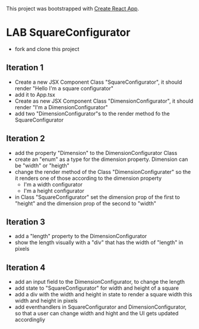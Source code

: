This project was bootstrapped with [Create React App](https://github.com/facebook/create-react-app).

# LAB SquareConfigurator

- fork and clone this project

## Iteration 1

- Create a new JSX Component Class "SquareConfigurator", it should render "Hello I'm a square configurator"
- add it to App.tsx
- Create as new JSX Component Class "DimensionConfigurator", it should render "I'm a DimensionConfigurator"
- add two "DimensionConfigurator"s to the render method fo the SquareConfigurator

## Iteration 2

- add the property "Dimension" to the DimensionConfigurator Class
- create an "enum" as a type for the dimension property. Dimension can be "width" or "heigth"
- change the render method of the Class "DimensionConfigurater" so the it renders one of those according to the dimension property
  - I'm a width configurator
  - I'm a height configurator
- in Class "SquareConfigurator" set the dimension prop of the first to "height" and the dimension prop of the second to "width"

## Iteration 3

- add a "length" property to the DimensionConfigurator
- show the length visually with a "div" that has the width of "length" in pixels

## Iteration 4

- add an input field to the DimensionConfigurator, to change the length
- add state to "SquareConfigurator" for width and height of a square
- add a div with the width and height in state to render a square width this width and height in pixels
- add eventhandlers in SquareConfigurator and DimensionConfigurator, so that a user can change width and hight and the UI gets updated accordingliy
